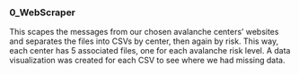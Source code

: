 ### 0_WebScraper

This scapes the messages from our chosen avalanche centers’ websites and
separates the files into CSVs by center, then again by risk. This way, each center has 5
associated files, one for each avalanche risk level. A data visualization was created for
each CSV to see where we had missing data.